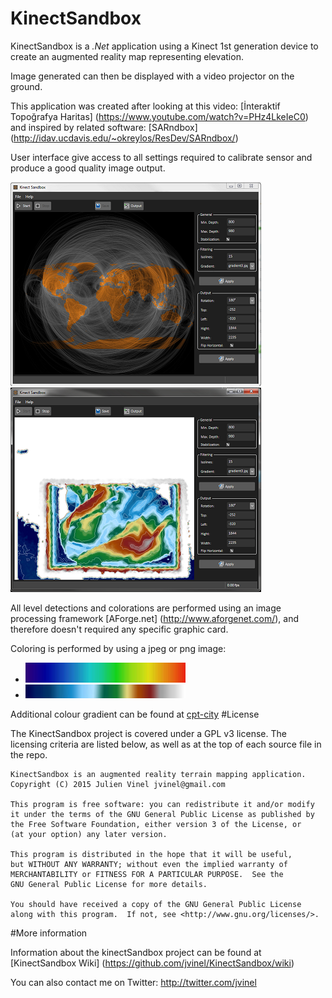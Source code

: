 # KinectSandbox

KinectSandbox is a *.Net* application using a Kinect 1st generation device to create an augmented reality map representing elevation.

Image generated can then be displayed with a video projector on the ground.

This application was created after looking at this video: [İnteraktif Topoğrafya Haritas] (https://www.youtube.com/watch?v=PHz4LkeIeC0) and inspired by related software: [SARndbox] (http://idav.ucdavis.edu/~okreylos/ResDev/SARndbox/)

User interface give access to all settings required to calibrate sensor and produce a good quality image output.

![User Interface 1](https://github.com/jvinel/KinectSandbox/blob/master/snapshots/snapshot1.png)
![User Interface 2](https://github.com/jvinel/KinectSandbox/blob/master/snapshots/snapshot2.png)

All level detections and colorations are performed using an image processing framework [AForge.net] (http://www.aforgenet.com/), and therefore doesn't required any specific graphic card.

Coloring is performed by using a jpeg or png image:

* ![Gradient 1](https://github.com/jvinel/KinectSandbox/blob/master/snapshots/gradient1.jpg)
* ![Gradient 3](https://github.com/jvinel/KinectSandbox/blob/master/snapshots/gradient3.jpg)

Additional colour gradient can be found at [cpt-city](http://soliton.vm.bytemark.co.uk/pub/cpt-city/)
#License

The KinectSandbox project is covered under a GPL v3 license. The licensing criteria are listed below, as well as at the top of each source file in the repo.

```
KinectSandbox is an augmented reality terrain mapping application.
Copyright (C) 2015 Julien Vinel jvinel@gmail.com

This program is free software: you can redistribute it and/or modify
it under the terms of the GNU General Public License as published by
the Free Software Foundation, either version 3 of the License, or
(at your option) any later version.

This program is distributed in the hope that it will be useful,
but WITHOUT ANY WARRANTY; without even the implied warranty of
MERCHANTABILITY or FITNESS FOR A PARTICULAR PURPOSE.  See the
GNU General Public License for more details.

You should have received a copy of the GNU General Public License
along with this program.  If not, see <http://www.gnu.org/licenses/>.
```

#More information 

Information about the kinectSandbox project can be found at [KinectSandbox Wiki] (https://github.com/jvinel/KinectSandbox/wiki)

You can also contact me on Twitter: http://twitter.com/jvinel




